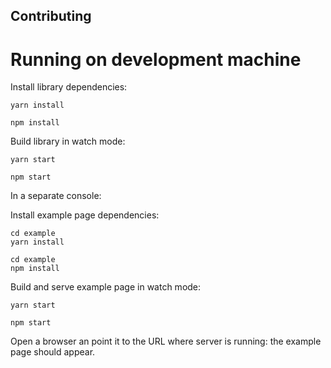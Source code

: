 Contributing
---

# Running on development machine

Install library dependencies:

```console
yarn install
```
```console
npm install
```

Build library in watch mode:

```console
yarn start
```
```console
npm start
```

In a separate console:

Install example page dependencies:

```console
cd example
yarn install
```
```console
cd example
npm install
```

Build and serve example page in watch mode:

```console
yarn start
```
```console
npm start
```

Open a browser an point it to the URL where server is running:
the example page should appear.
